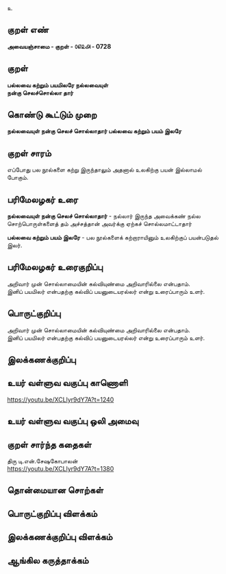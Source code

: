 உ

## குறள் எண் 

**அவையஞ்சாமை - குறள் - ௦௭௨௮ - 0728**  

## குறள் 

**பல்லவை கற்றும் பயமிலரே நல்லவையுள்  
நன்கு செலச்சொல்லா தார்**  

## கொண்டு கூட்டும் முறை

**நல்லவையுள் நன்கு செலச் சொல்லாதார் பல்லவை கற்றும் பயம் இலரே**

## குறள் சாரம் 

எப்போது பல நூல்களை கற்று இருந்தாலும் அதனால் உலகிற்கு பயன் இல்லாமல் போகும்.  

## பரிமேலழகர் உரை

**நல்லவையுள் நன்கு செலச் சொல்லாதார்** - நல்லார் இருந்த அவைக்கண் நல்ல சொற்பொருள்களைத் தம் அச்சத்தான் அவர்க்கு ஏற்கச் சொல்லமாட்டாதார்  

**பல்லவை கற்றும் பயம் இலரே** - பல நூல்களைக் கற்றாராயினும் உலகிற்குப் பயன்படுதல் இலர்.

## பரிமேலழகர் உரைகுறிப்பு   

அறிவார் முன் சொல்லாமையின் கல்வியுண்மை அறிவாரில்லை என்பதாம்.   
இனிப் பயமிலர் என்பதற்கு கல்விப் பயனுடையரல்லர் என்று உரைப்பாரும் உளர்.    

## பொருட்குறிப்பு 

அறிவார் முன் சொல்லாமையின் கல்வியுண்மை அறிவாரில்லை என்பதாம்.   
இனிப் பயமிலர் என்பதற்கு கல்விப் பயனுடையரல்லர் என்று உரைப்பாரும் உளர்.   

## இலக்கணக்குறிப்பு  


## உயர் வள்ளுவ வகுப்பு காணொளி

https://youtu.be/XCLlyr9dY7A?t=1240 

## உயர் வள்ளுவ வகுப்பு ஒலி அமைவு 

 
## குறள் சார்ந்த கதைகள் 

திரு டி.என்.சேஷகோபாலன்  
https://youtu.be/XCLlyr9dY7A?t=1380  

## தொன்மையான சொற்கள்


## பொருட்குறிப்பு விளக்கம்


## இலக்கணக்குறிப்பு விளக்கம்


## ஆங்கில கருத்தாக்கம் 


